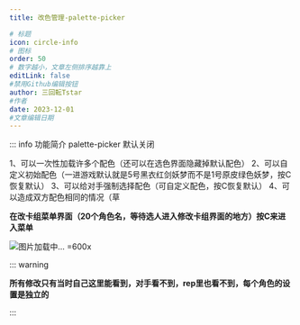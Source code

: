 ```yaml
---
title: 改色管理-palette-picker

# 标题
icon: circle-info
# 图标
order: 50
# 数字越小，文章左侧排序越靠上
editLink: false
#禁用Github编辑按钮
author: 三回転Tstar
#作者
date: 2023-12-01
#文章编辑日期
---
```



::: info 功能简介
palette-picker 默认关闭

1、可以一次性加载许多个配色（还可以在选色界面隐藏掉默认配色）
2、可以自定义初始配色（一进游戏默认就是5号黑衣红剑妖梦而不是1号原皮绿色妖梦，按C恢复默认） 
3、可以给对手强制选择配色（可自定义配色，按C恢复默认）
4、可以造成双方配色相同的情况（草

**在改卡组菜单界面（20个角色名，等待选人进入修改卡组界面的地方）按C来进入菜单**

![图片加载中... =600x](https://bu.dusays.com/2024/01/21/65acdb5481f2b.webp "在改卡组菜单界面（20个角色名，等待选人进入修改卡组界面的地方）按C来进入菜单")


::: warning

**所有修改只有当时自己这里能看到，对手看不到，rep里也看不到，每个角色的设置是独立的**

:::

